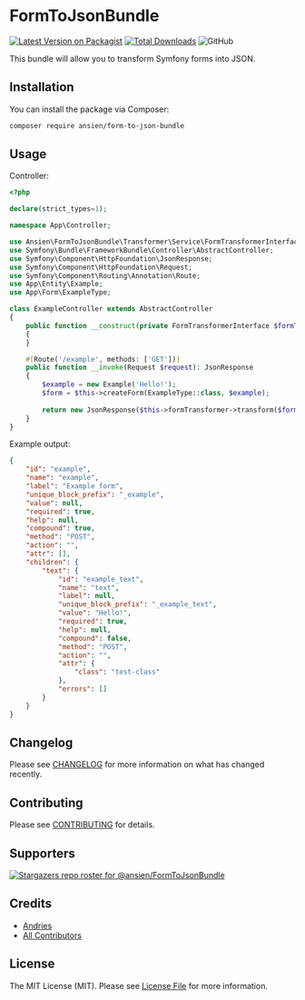 # FormToJsonBundle

[comment]: <> (![GitHub Workflow Status &#40;branch&#41;]&#40;https://img.shields.io/github/workflow/status/ansien/FormToJsonBundle/Tests/master?label=Tests&logo=Tests&#41;)
[![Latest Version on Packagist](https://img.shields.io/packagist/v/ansien/form-to-json-bundle.svg)](https://packagist.org/packages/ansien/form-to-json-bundle)
[![Total Downloads](https://img.shields.io/packagist/dt/ansien/form-to-json-bundle.svg)](https://packagist.org/packages/ansien/form-to-json-bundle)
![GitHub](https://img.shields.io/github/license/ansien/FormToJsonBundle)

This bundle will allow you to transform Symfony forms into JSON.

## Installation
You can install the package via Composer:

```bash
composer require ansien/form-to-json-bundle
```

## Usage

Controller:
```php
<?php

declare(strict_types=1);

namespace App\Controller;

use Ansien\FormToJsonBundle\Transformer\Service\FormTransformerInterface;
use Symfony\Bundle\FrameworkBundle\Controller\AbstractController;
use Symfony\Component\HttpFoundation\JsonResponse;
use Symfony\Component\HttpFoundation\Request;
use Symfony\Component\Routing\Annotation\Route;
use App\Entity\Example;
use App\Form\ExampleType;

class ExampleController extends AbstractController
{
    public function __construct(private FormTransformerInterface $formTransformer) 
    {
    }

    #[Route('/example', methods: ['GET'])]
    public function __invoke(Request $request): JsonResponse
    {
        $example = new Example('Hello!');
        $form = $this->createForm(ExampleType::class, $example);
        
        return new JsonResponse($this->formTransformer->transform($form));
    }
}
```

Example output:
```json
{
    "id": "example",
    "name": "example",
    "label": "Example form",
    "unique_block_prefix": "_example",
    "value": null,
    "required": true,
    "help": null,
    "compound": true,
    "method": "POST",
    "action": "",
    "attr": [],
    "children": {
        "text": {
            "id": "example_text",
            "name": "text",
            "label": null,
            "unique_block_prefix": "_example_text",
            "value": "Hello!",
            "required": true,
            "help": null,
            "compound": false,
            "method": "POST",
            "action": "",
            "attr": {
                "class": "test-class"
            },
            "errors": []
        }
    }
}
```

## Changelog
Please see [CHANGELOG](CHANGELOG.md) for more information on what has changed recently.

## Contributing
Please see [CONTRIBUTING](.github/CONTRIBUTING.md) for details.

## Supporters
[![Stargazers repo roster for @ansien/FormToJsonBundle](https://reporoster.com/stars/ansien/FormToJsonBundle)](https://github.com/ansien/FormToJsonBundle/stargazers)

## Credits
- [Andries](https://github.com/ansien)
- [All Contributors](../../contributors)

## License

The MIT License (MIT). Please see [License File](LICENSE.md) for more information.
